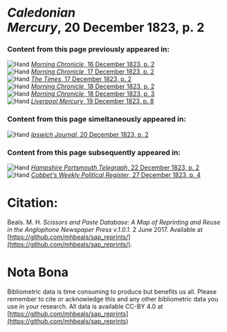 # *Caledonian Mercury*, 20 December 1823, p. 2  
  
### Content from this page previously appeared in:  
![Hand](http://scissorsandpaste.net/wp-content/uploads/2017/06/smallhandpointer.png) [*Morning Chronicle*, 16 December 1823, p. 2](https://mhbeals.github.io/sap_html/Morning-Chronicle/Morning-Chronicle-16-December-1823-p-2)  
![Hand](http://scissorsandpaste.net/wp-content/uploads/2017/06/smallhandpointer.png) [*Morning Chronicle*, 17 December 1823, p. 2](https://mhbeals.github.io/sap_html/Morning-Chronicle/Morning-Chronicle-17-December-1823-p-2)  
![Hand](http://scissorsandpaste.net/wp-content/uploads/2017/06/smallhandpointer.png) [*The Times*, 17 December 1823, p. 2](https://mhbeals.github.io/sap_html/The-Times/The-Times-17-December-1823-p-2)  
![Hand](http://scissorsandpaste.net/wp-content/uploads/2017/06/smallhandpointer.png) [*Morning Chronicle*, 18 December 1823, p. 2](https://mhbeals.github.io/sap_html/Morning-Chronicle/Morning-Chronicle-18-December-1823-p-2)  
![Hand](http://scissorsandpaste.net/wp-content/uploads/2017/06/smallhandpointer.png) [*Morning Chronicle*, 18 December 1823, p. 3](https://mhbeals.github.io/sap_html/Morning-Chronicle/Morning-Chronicle-18-December-1823-p-3)  
![Hand](http://scissorsandpaste.net/wp-content/uploads/2017/06/smallhandpointer.png) [*Liverpool Mercury*, 19 December 1823, p. 8](https://mhbeals.github.io/sap_html/Liverpool-Mercury/Liverpool-Mercury-19-December-1823-p-8)  
  
### Content from this page simeltaneously appeared in:  
![Hand](http://scissorsandpaste.net/wp-content/uploads/2017/06/smallhandpointer.png) [*Ipswich Journal*, 20 December 1823, p. 2](https://mhbeals.github.io/sap_html/Ipswich-Journal/Ipswich-Journal-20-December-1823-p-2)  
  
### Content from this page subsequently appeared in:  
![Hand](http://scissorsandpaste.net/wp-content/uploads/2017/06/smallhandpointer.png) [*Hampshire Portsmouth Telegraph*, 22 December 1823, p. 2](https://mhbeals.github.io/sap_html/Hampshire-Portsmouth-Telegraph/Hampshire-Portsmouth-Telegraph-22-December-1823-p-2)  
![Hand](http://scissorsandpaste.net/wp-content/uploads/2017/06/smallhandpointer.png) [*Cobbet's Weekly Political Register*, 27 December 1823, p. 4](https://mhbeals.github.io/sap_html/Cobbet's-Weekly-Political-Register/Cobbet's-Weekly-Political-Register-27-December-1823-p-4)  


# Citation: 

Beals. M. H. *Scissors and Paste Database: A Map of Reprinting and Reuse in the Anglophone Newspaper Press v.1.0.1.* 2 June 2017. Available at [https://github.com/mhbeals/sap_reprints/](https://github.com/mhbeals/sap_reprints/). 

# Nota Bona

Bibliometric data is time consuming to produce but benefits us all. Please remember to cite or acknowledge this and any other bibliometric data you use in your research. All data is available CC-BY 4.0 at [https://github.com/mhbeals/sap_reprints](https://github.com/mhbeals/sap_reprints)